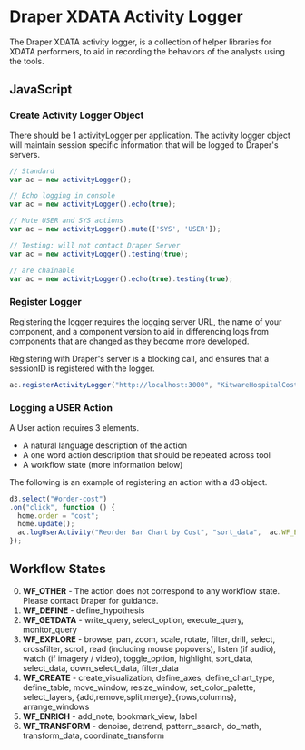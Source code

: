 # Draper XDATA Activity Logger

The Draper XDATA activity logger, is a collection of helper libraries for XDATA performers, to aid in recording the behaviors of the analysts using the tools.

## JavaScript

### Create Activity Logger Object

There should be 1 activityLogger per application.  The activity logger object will maintain session specific information that will be logged to Draper's servers.


```javascript
// Standard
var ac = new activityLogger();

// Echo logging in console
var ac = new activityLogger().echo(true);

// Mute USER and SYS actions
var ac = new activityLogger().mute(['SYS', 'USER']);

// Testing: will not contact Draper Server
var ac = new activityLogger().testing(true);

// are chainable
var ac = new activityLogger().echo(true).testing(true);
```

### Register Logger

Registering the logger requires the logging server URL, the name of your component, and a component version to aid in differencing logs from components that are changed as they become more developed.

Registering with Draper's server is a blocking call, and ensures that a sessionID is registered with the logger.
```javascript
ac.registerActivityLogger("http://localhost:3000", "KitwareHospitalCosts", "0.1");
```

### Logging a USER Action

A User action requires 3 elements.
* A natural language description of the action
* A one word action description that should be repeated across tool
* A workflow state (more information below)

The following is an example of registering an action with a d3 object.
```javascript
d3.select("#order-cost")
.on("click", function () {
  home.order = "cost";
  home.update();
  ac.logUserActivity("Reorder Bar Chart by Cost", "sort_data",  ac.WF_EXPLORE);
});
```

## Workflow States

0. **WF_OTHER** - The action does not correspond to any workflow state. Please contact Draper for guidance.
1. **WF_DEFINE** - define_hypothesis
2. **WF_GETDATA** - write_query, select_option, execute_query, monitor_query
3. **WF_EXPLORE** - browse, pan, zoom, scale, rotate, filter, drill, select, crossfilter, scroll, read (including mouse popovers), listen (if audio), watch (if imagery / video), toggle_option, highlight, sort_data, select_data, down_select_data, filter_data
4. **WF_CREATE** - create_visualization, define_axes, define_chart_type, define_table, move_window, resize_window, set_color_palette, select_layers, {add,remove,split,merge}_{rows,columns}, arrange_windows
5. **WF_ENRICH** - add_note, bookmark_view, label
6. **WF_TRANSFORM** - denoise, detrend, pattern_search, do_math, transform_data, coordinate_transform
